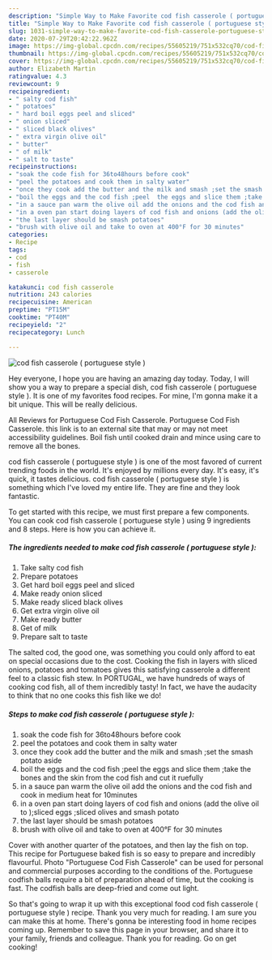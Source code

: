```yaml
---
description: "Simple Way to Make Favorite cod fish casserole ( portuguese style )"
title: "Simple Way to Make Favorite cod fish casserole ( portuguese style )"
slug: 1031-simple-way-to-make-favorite-cod-fish-casserole-portuguese-style
date: 2020-07-29T20:42:22.962Z
image: https://img-global.cpcdn.com/recipes/55605219/751x532cq70/cod-fish-casserole-portuguese-style-recipe-main-photo.jpg
thumbnail: https://img-global.cpcdn.com/recipes/55605219/751x532cq70/cod-fish-casserole-portuguese-style-recipe-main-photo.jpg
cover: https://img-global.cpcdn.com/recipes/55605219/751x532cq70/cod-fish-casserole-portuguese-style-recipe-main-photo.jpg
author: Elizabeth Martin
ratingvalue: 4.3
reviewcount: 9
recipeingredient:
- " salty cod fish"
- " potatoes"
- " hard boil eggs peel and sliced"
- " onion sliced"
- " sliced black olives"
- " extra virgin olive oil"
- " butter"
- " of milk"
- " salt to taste"
recipeinstructions:
- "soak the code fish for 36to48hours before cook"
- "peel the potatoes and cook them in salty water"
- "once they cook add the butter and the milk and smash ;set the smash potato aside"
- "boil the eggs and the cod fish ;peel  the eggs and slice them ;take the bones and the skin from the cod fish and cut it ruefully"
- "in a sauce pan warm the olive oil add the onions and the cod fish and cook in medium heat for 10minutes"
- "in a oven pan start doing layers of cod fish and onions (add the olive oil to );sliced eggs ;sliced olives and smash potato"
- "the last layer should be smash potatoes"
- "brush with olive oil and take to oven at 400°F for 30 minutes"
categories:
- Recipe
tags:
- cod
- fish
- casserole

katakunci: cod fish casserole 
nutrition: 243 calories
recipecuisine: American
preptime: "PT15M"
cooktime: "PT40M"
recipeyield: "2"
recipecategory: Lunch

---
```



![cod fish casserole ( portuguese style )](https://img-global.cpcdn.com/recipes/55605219/751x532cq70/cod-fish-casserole-portuguese-style-recipe-main-photo.jpg)

Hey everyone, I hope you are having an amazing day today. Today, I will show you a way to prepare a special dish, cod fish casserole ( portuguese style ). It is one of my favorites food recipes. For mine, I'm gonna make it a bit unique. This will be really delicious.

All Reviews for Portuguese Cod Fish Casserole. Portuguese Cod Fish Casserole. this link is to an external site that may or may not meet accessibility guidelines. Boil fish until cooked drain and mince using care to remove all the bones.

cod fish casserole ( portuguese style ) is one of the most favored of current trending foods in the world. It's enjoyed by millions every day. It's easy, it's quick, it tastes delicious. cod fish casserole ( portuguese style ) is something which I've loved my entire life. They are fine and they look fantastic.


To get started with this recipe, we must first prepare a few components. You can cook cod fish casserole ( portuguese style ) using 9 ingredients and 8 steps. Here is how you can achieve it.

<!--inarticleads1-->

##### The ingredients needed to make cod fish casserole ( portuguese style ):

1. Take  salty cod fish
1. Prepare  potatoes
1. Get  hard boil eggs peel and sliced
1. Make ready  onion sliced
1. Make ready  sliced black olives
1. Get  extra virgin olive oil
1. Make ready  butter
1. Get  of milk
1. Prepare  salt to taste


The salted cod, the good one, was something you could only afford to eat on special occasions due to the cost. Cooking the fish in layers with sliced onions, potatoes and tomatoes gives this satisfying casserole a different feel to a classic fish stew. In PORTUGAL, we have hundreds of ways of cooking cod fish, all of them incredibly tasty! In fact, we have the audacity to think that no one cooks this fish like we do! 

<!--inarticleads2-->

##### Steps to make cod fish casserole ( portuguese style ):

1. soak the code fish for 36to48hours before cook
1. peel the potatoes and cook them in salty water
1. once they cook add the butter and the milk and smash ;set the smash potato aside
1. boil the eggs and the cod fish ;peel  the eggs and slice them ;take the bones and the skin from the cod fish and cut it ruefully
1. in a sauce pan warm the olive oil add the onions and the cod fish and cook in medium heat for 10minutes
1. in a oven pan start doing layers of cod fish and onions (add the olive oil to );sliced eggs ;sliced olives and smash potato
1. the last layer should be smash potatoes
1. brush with olive oil and take to oven at 400°F for 30 minutes


Cover with another quarter of the potatoes, and then lay the fish on top. This recipe for Portuguese baked fish is so easy to prepare and incredibly flavourful. Photo &#34;Portuguese Cod Fish Casserole&#34; can be used for personal and commercial purposes according to the conditions of the. Portuguese codfish balls require a bit of preparation ahead of time, but the cooking is fast. The codfish balls are deep-fried and come out light. 

So that's going to wrap it up with this exceptional food cod fish casserole ( portuguese style ) recipe. Thank you very much for reading. I am sure you can make this at home. There's gonna be interesting food in home recipes coming up. Remember to save this page in your browser, and share it to your family, friends and colleague. Thank you for reading. Go on get cooking!
